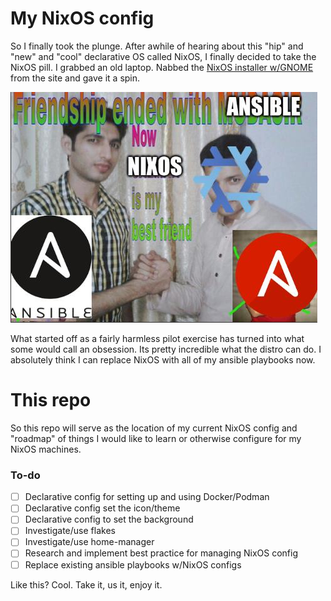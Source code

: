 # My NixOS config
So I finally took the plunge. After awhile of hearing about this "hip" and "new" and "cool" declarative OS called NixOS, I finally decided to take the NixOS pill. I grabbed an old laptop. Nabbed the [NixOS installer w/GNOME](https://channels.nixos.org/nixos-24.05/latest-nixos-gnome-x86_64-linux.iso) from the site and gave it a spin.

![dogshite meme](./assets/bottom_tier_meme.jpg)

What started off as a fairly harmless pilot exercise has turned into what some would call an obsession. Its pretty incredible what the distro can do. I absolutely think I can replace NixOS with all of my ansible playbooks now.

# This repo
So this repo will serve as the location of my current NixOS config and "roadmap" of things I would like to learn or otherwise configure for my NixOS machines.

### To-do

- [ ] Declarative config for setting up and using Docker/Podman
- [ ] Declarative config set the icon/theme
- [ ] Declarative config to set the background
- [ ] Investigate/use flakes
- [ ] Investigate/use home-manager
- [ ] Research and implement best practice for managing NixOS config
- [ ] Replace existing ansible playbooks w/NixOS configs

Like this? Cool. Take it, us it, enjoy it. 
